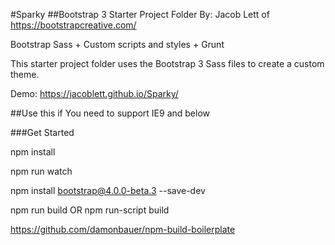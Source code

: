 #Sparky
##Bootstrap 3 Starter Project Folder
By: Jacob Lett of https://bootstrapcreative.com/

Bootstrap Sass + Custom scripts and styles + Grunt

This starter project folder uses the Bootstrap 3 Sass files to create a custom theme.

Demo: https://jacoblett.github.io/Sparky/

##Use this if
You need to support IE9 and below

###Get Started

npm install

npm run watch


npm install bootstrap@4.0.0-beta.3 --save-dev

npm run build
OR
npm run-script build


https://github.com/damonbauer/npm-build-boilerplate
